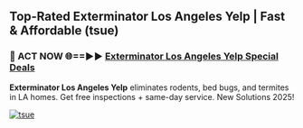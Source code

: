 ## Top-Rated Exterminator Los Angeles Yelp | Fast & Affordable (tsue)

<h3>🐜 ACT NOW 🌐==►► <a href="https://tinyurl.com/2dysvsjj" rel="nofollow">Exterminator Los Angeles Yelp Special Deals</a></h3>

**Exterminator Los Angeles Yelp** eliminates rodents, bed bugs, and termites in LA homes. Get free inspections + same-day service. New Solutions 2025!

[![tsue](https://i.imgur.com/JCYaghj.jpeg)](https://tinyurl.com/2dysvsjj)